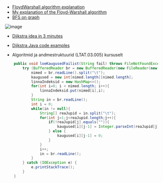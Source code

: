 + [FloydWarshall algorithm explanation](https://www.youtube.com/watch?v=4NQ3HnhyNfQ)
+ [My explanation of the Floyd-Warshall algorithm](https://www.youtube.com/watch?v=QY4Oahva-iA&t=17s)
+ [BFS on graph](https://www.youtube.com/watch?v=oDqjPvD54Ss)

![image](https://user-images.githubusercontent.com/21141607/143672555-40dc4114-dccd-4746-b589-36646c9de40a.png)

+ [Dijkstra idea in 3 minutes](https://www.youtube.com/watch?v=_lHSawdgXpI)
+ [Dijkstra Java code examples](https://www.baeldung.com/java-dijkstra)


+ Algoritmid ja andmestruktuurid (LTAT.03.005) kursuselt
~~~java
    public void loeKaugusedFailist(String fail) throws FileNotFoundException {
        try (BufferedReader br = new BufferedReader(new FileReader(new File(fail)))){
            nimed = br.readLine().split("\t");
            kaugused = new int[nimed.length][nimed.length];
            linnaIndeksid = new HashMap<>();
            for(int i=0; i < nimed.length; i++){
                linnaIndeksid.put(nimed[i],i);
            }
            String in = br.readLine();
            int i = 0;
            while(in != null){
                String[] reaJupid = in.split("\t");
                for(int j=1;j<reaJupid.length;j++){
                    if(!reaJupid[j].equals("")){
                        kaugused[i][j-1] = Integer.parseInt(reaJupid[j]);
                    } else {
                        kaugused[i][j-1] = 0;
                    }
                }
                i++;
                in = br.readLine();
            }
        } catch (IOException e) {
            e.printStackTrace();
        }
    }
~~~
